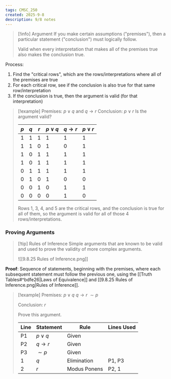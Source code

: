 ```yaml
---
tags: CMSC_250
created: 2025-9-8
description: 9/8 notes
---
```


> [!info] Argument
> If you make certain assumptions ("premises"), then a particular statement ("conclusion") must logically follow.
> 
> Valid when every interpretation that makes all of the premises true also makes the conclusion true.

Process:
1. Find the "critical rows", which are the rows/interpretations where all of the premises are true
2. For each critical row, see if the conclusion is also true for that same row/interpretation
3. If the conclusion is true, then the argument is valid (for that interpretation)

> [!example]
> Premises: $p \lor q$ and $q \rightarrow r$
> Conclusion: $p \lor r$
> Is the argument valid?
> 
> |$p$|$q$|$r$|$p \lor q$|$q \rightarrow r$|$p \lor r$
> |-|-|-|-|-|-
> |1|1|1|1|1|1
> |1|1|0|1|0|1
> |1|0|1|1|1|1
> |1|0|1|1|1|1
> |0|1|1|1|1|1
> |0|1|0|1|0|0
> |0|0|1|0|1|1
> |0|0|0|0|1|0
> 
> Rows 1, 3, 4, and 5 are the critical rows, and the conclusion is true for all of them, so the argument is valid for all of those 4 rows/interpretations.

### Proving Arguments

> [!tip] Rules of Inference
> Simple arguments that are known to be valid and used to prove the validity of more complex arguments.
> 
> ![[9.8.25 Rules of Inference.png]]

**Proof**: Sequence of statements, beginning with the premises, where each subsequent statement must follow the previous one, using the [[Truth Tables#^bdfe26|Laws of Equivalence]] and [[9.8.25 Rules of Inference.png|Rules of Inference]].

> [!example]
> Premises:
> $p \lor q$
> $q \rightarrow r$
> $\sim p$
> 
> Conclusion:
> $r$
> 
> Prove this argument.
> 
> |Line|Statement|Rule|Lines Used
> |-|-|-|-
> |P1|$p \lor q$|Given|
> |P2|$q \rightarrow r$|Given|
> |P3|$\sim p$|Given|
> |1|$q$|Elimination|P1, P3
> |2|$r$|Modus Ponens|P2, 1